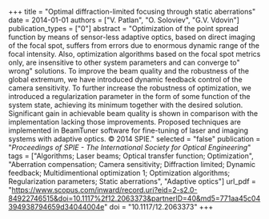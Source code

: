 +++
title = "Optimal diffraction-limited focusing through static aberrations"
date = 2014-01-01
authors = ["V. Patlan", "O. Soloviev", "G.V. Vdovin"]
publication_types = ["0"]
abstract = "Optimization of the point spread function by means of sensor-less adaptive optics, based on direct imaging of the focal spot, suffers from errors due to enormous dynamic range of the focal intensity. Also, optimization algorithms based on the focal spot metrics only, are insensitive to other system parameters and can converge to\" wrong\" solutions. To improve the beam quality and the robustness of the global extremum, we have introduced dynamic feedback control of the camera sensitivity. To further increase the robustness of optimization, we introduced a regularization parameter in the form of some function of the system state, achieving its minimum together with the desired solution. Significant gain in achievable beam quality is shown in comparison with the implementation lacking those improvements. Proposed techniques are implemented in BeamTuner software for fine-tuning of laser and imaging systems with adaptive optics. © 2014 SPIE."
selected = "false"
publication = "*Proceedings of SPIE - The International Society for Optical Engineering*"
tags = ["Algorithms; Laser beams; Optical transfer function; Optimization", "Aberration compensation; Camera sensitivity; Diffraction limited; Dynamic feedback; Multidimentional optimization 1; Optimization algorithms; Regularization parameters; Static aberrations", "Adaptive optics"]
url_pdf = "https://www.scopus.com/inward/record.uri?eid=2-s2.0-84922746515&doi=10.1117%2f12.2063373&partnerID=40&md5=771aa45c04394938794659d34044004e"
doi = "10.1117/12.2063373"
+++

